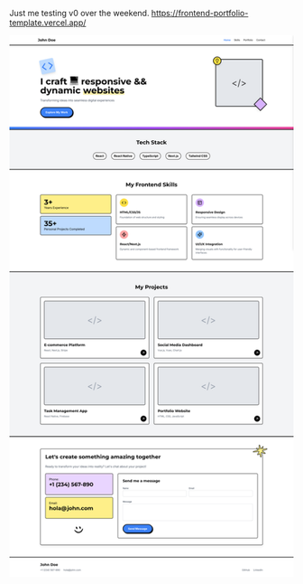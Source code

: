 Just me testing v0 over the weekend.
https://frontend-portfolio-template.vercel.app/

![Vista de escritorio](./src/img/desktop.png)
